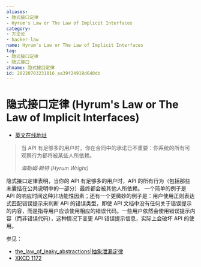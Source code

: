 ```yaml
---
aliases:
- 隐式接口定律
- Hyrum's Law or The Law of Implicit Interfaces
category:
- 方法论
- hacker-law
name: Hyrum's Law or The Law of Implicit Interfaces
tag:
- 隐式接口定律
- 隐式接口
zhname: 隐式接口定律
id: 20220703231816_aa39f24919d640db
---
```


# 隐式接口定律 (Hyrum's Law or The Law of Implicit Interfaces)

- [英文在线地址](http://www.hyrumslaw.com/)

> 当 API 有足够多的用户时，你在合同中的承诺已不重要：你系统的所有可观察行为都将被某些人所依赖。
>
> _海勒姆·赖特 (Hyrum Wright)_

隐式接口定律表明，当你的 API 有足够多的用户时，API 的所有行为（包括那些未囊括在公共说明中的一部分）最终都会被其他人所依赖。 一个简单的例子是 API 的响应时间这种非功能性因素；还有一个更微妙的例子是：用户使用正则表达式匹配错误提示来判断 API 的错误类型，即使 API 文档中没有任何关于错误提示的内容，而是指导用户应该使用相应的错误代码。一些用户依然会使用错误提示内容（而非错误代码），这种情况下变更 API 错误提示信息，实际上会破坏 API 的使用。

参见：

- [the_law_of_leaky_abstractions|抽象泄漏定律](./the_law_of_leaky_abstractions.md)
- [XKCD 1172](https://xkcd.com/1172/)

